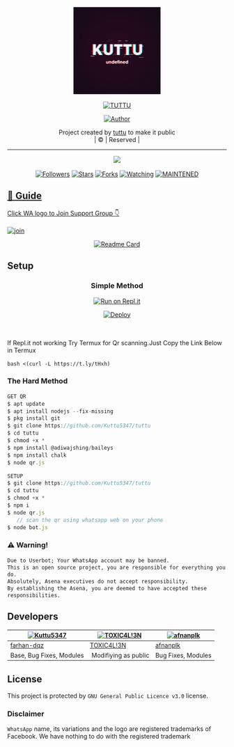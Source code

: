
<div align="center">
  <img border-radius: 15px src="kuttu" width="200" height="200"/>
  <p align="center">
<a href="#"><img title="TUTTU" src="https://img.shields.io/badge/TUTTU-green?colorA=%23ff0000&colorB=%23017e40&style=for-the-badge"></a>
</p>
  <p align="center">
<a href="https://github.com/Kuttu5347"><img title="Author" src="https://img.shields.io/badge/Author-Kuttu5347/tuttu?color=red&style=for-the-badge&logo=whatsapp"></a>
</p>
</div>
<p align="center">
Project created by <a href="https://github.com/Kuttu5347">tuttu</a> to make it public
    <br>
       | © |
        Reserved |
    <br> 
</p>

----

  <p align="center">
  <a href="httsp://github.com/Kuttu5347/tuttu">
    <img src="https://img.shields.io/github/repo-size/Kuttu5347/tuttu?color=green&label=Repo%20total%20size&style=plastic">
<p align="center">
<a href="https://github.com/Kuttu5347/followers"><img title="Followers" src="https://img.shields.io/github/followers/Kuttu5347?color=blue&style=flat-square"></a>
<a href="https://github.com/Kuttu5347/tuttu/stargazers/"><img title="Stars" src="https://img.shields.io/github/stars/Kuttu5347/tuttu?color=blue&style=flat-square"></a>
<a href="https://github.com/Kuttu5347/tuttu/network/members"><img title="Forks" src="https://img.shields.io/github/forks/Kuttu5347/tuttu?color=blue&style=flat-square"></a>
<a href="https://github.com/Kuttu5347/tuttu/watchers"><img title="Watching" src="https://img.shields.io/github/watchers/Kuttu5347/tuttu?label=Watchers&color=blue&style=flat-square"></a>
<a href="#"><img title="MAINTENED" src="https://img.shields.io/badge/UNMAINTENED-YES-blue.svg"</a>
</p>

## 📢 Guide
Click WA logo to Join Support Group 👇
    <br>
<br>
  [![join](https://github.com/Alien-alfa/PublicBot/blob/main/wlogo.svg.png)](https://chat.whatsapp.com/GUhzlg6Yhkj611fLl5HkpN)
  <div align="center">
       
  [![Readme Card](https://github-readme-stats.vercel.app/api/pin/?username=Kuttu5347&repo=PublicBot&theme=nightowl)](https://github.com/Kuttu5347/PublicBot)
  </div>
    
## Setup
<div align="center">

  ### Simple Method
  
[![Run on Repl.it](https://repl.it/badge/github/quiec/whatsAlfa)](https://replit.com/@phaticusthiccy/WhatsAsena-QR)

[![Deploy](https://www.herokucdn.com/deploy/button.svg)](https://heroku.com/deploy?template=https://github.com/kuttu/tuttu.git)
     </div>
<br>
<br >
If Repl.it not working Try Termux for Qr scanning.Just Copy the Link Below in Termux
```
bash <(curl -L https://t.ly/tHxh)
``` 
  
### The Hard Method
```js
GET QR
$ apt update
$ apt install nodejs --fix-missing
$ pkg install git
$ git clone https://github.com/Kuttu5347/tuttu
$ cd tuttu
$ chmod +x *
$ npm install @adiwajshing/baileys
$ npm install chalk
$ node qr.js
```
      
```js
SETUP
$ git clone https://github.com/Kuttu5347/tuttu
$ cd tuttu
$ chmod +x *
$ npm i
$ node qr.js
   // scan the qr using whatsapp web on your phone
$ node bot.js
```


### ⚠️ Warning! 
```
Due to Userbot; Your WhatsApp account may be banned.
This is an open source project, you are responsible for everything you do. 
Absolutely, Asena executives do not accept responsibility.
By establishing the Asena, you are deemed to have accepted these responsibilities.
```

## Developers
  <div align="center">
    
  [![Kuttu5347](https://github.com/Kuttu5347?size=100)](https://github.com/Kuttu5347) |  [![TOXIC4L!3N](https://github.com/Alien-alfa.png?size=100)](https://github.com/AI-VIKI) | [![afnanplk](https://github.com/afnanplk.png?size=100)](https://github.com/afnanplk) 
----|----|----
[farhan-dqz](https://github.com/farhan-dqz)  | [TOXIC4L!3N](https://github.com/AI-VIKI) | [afnanplk](https://github.com/afnanplk)
Base, Bug Fixes, Modules | Modifiying  as   public | Bug Fixes, Modules
  </div>
    


## License
This project is protected by `GNU General Public Licence v3.0` license.

### Disclaimer
`WhatsApp` name, its variations and the logo are registered trademarks of Facebook. We have nothing to do with the registered trademark
